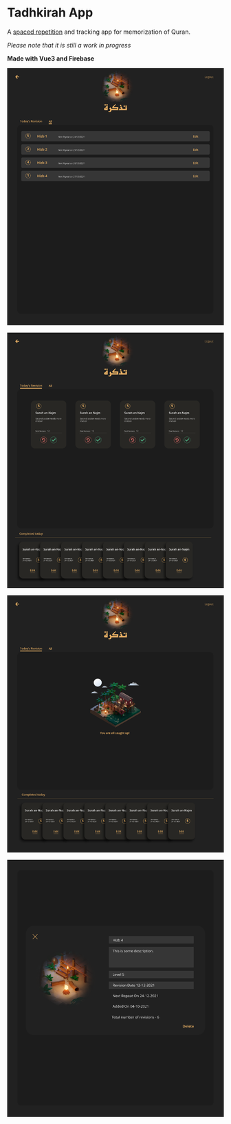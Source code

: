 # Tadhkirah App

A [spaced repetition](https://en.wikipedia.org/wiki/Spaced_repetition#:~:text=Spaced%20repetition%20is%20an%20evidence,exploit%20the%20psychological%20spacing%20effect.) and tracking app for memorization of Quran.

_Please note that it is still a work in progress_

**Made with Vue3 and Firebase**

![Tadhkirah app Home page](./screenshots/tadhkirah-all.png)

![Tadhkirah App screenshot 2](./screenshots/tadhkirah-todays-recs.png)

![Tadhkirah App screenshot 3](./screenshots/tadhkirah-no-recs.png)

![Tadhkirah App screenshot 4](./screenshots/tadhkirah-edit.png)
